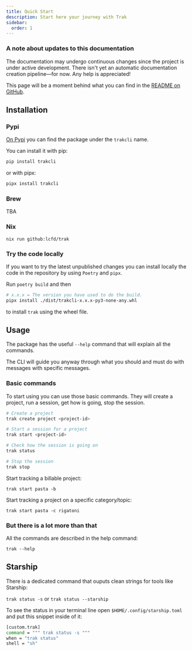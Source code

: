 ```yaml
---
title: Quick Start
description: Start here your journey with Trak
sidebar:
  order: 1
---
```


### A note about updates to this documentation

The documentation may undergo continuous changes since the project is under active development.
There isn't yet an automatic documentation creation pipeline—for now.
Any help is appreciated!

This page will be a moment behind what you can find in the [README on GitHub](https://github.com/lcfd/trak#readme).

## Installation

### Pypi

[On Pypi](https://pypi.org/project/trakcli/) you can find the package under the `trakcli` name.

You can install it with pip:

```bash
pip install trakcli
```

or with pipx:

```bash
pipx install trakcli
```

### Brew

TBA

### Nix

`nix run github:lcfd/trak`

### Try the code locally

If you want to try the latest unpublished changes you can install locally the code in the repository by using `Poetry` and `pipx`.

Run `poetry build` and then

```bash
# x.x.x = The version you have used to do the build.
pipx install ./dist/trakcli-x.x.x-py3-none-any.whl
```

to install `trak` using the wheel file.

## Usage

The package has the useful `--help` command that will explain all the commands.

The CLI will guide you anyway through what you should and must do with messages with specific messages.

### Basic commands

To start using you can use those basic commands.
They will create a project, run a session, get how is going, stop the session.

```bash
# Create a project
trak create project <project-id>

# Start a session for a project
trak start <project-id>

# Check how the session is going on
trak status

# Stop the session
trak stop
```

Start tracking a billable project:

`trak start pasta -b`

Start tracking a project on a specific category/topic:

`trak start pasta -c rigatoni`

### But there is a lot more than that

All the commands are described in the help command:

`trak --help`

## Starship

There is a dedicated command that ouputs clean strings for tools like Starship:

`trak status -s` or `trak status --starship`

To see the status in your terminal line open `$HOME/.config/starship.toml`
and put this snippet inside of it:

```bash
[custom.trak]
command = """ trak status -s """
when = "trak status"
shell = "sh"
```

